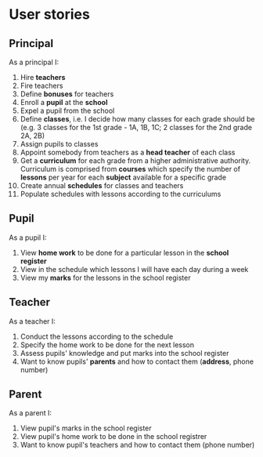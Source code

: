 # User stories

## Principal
As a principal I: 
1. Hire **teachers**  
2. Fire teachers  
3. Define **bonuses** for teachers  
4. Enroll a **pupil** at the **school**  
5. Expel a pupil from the school  
6. Define **classes**, i.e. I decide how many classes for each grade should be
(e.g. 3 classes for the 1st grade - 1A, 1B, 1C; 2 classes for the 2nd grade 2A, 2B)
7. Assign pupils to classes  
8. Appoint somebody from teachers as a **head teacher** of each class
9. Get a **curriculum** for each grade from a higher administrative authority.  
Curriculum is comprised from **courses** which specify the number of **lessons** per year 
for each **subject** available for a specific grade
10. Create annual **schedules** for classes and teachers   
11. Populate schedules with lessons according to the curriculums 
## Pupil
As a pupil I:
1. View **home work** to be done for a particular lesson in the **school register**
2. View in the schedule which lessons I will have each day during a week   
3. View my **marks** for the lessons in the school register
## Teacher
As a teacher I: 
1. Conduct the lessons according to the schedule  
2. Specify the home work to be done for the next lesson
3. Assess pupils' knowledge and put marks into the school register
4. Want to know pupils' **parents** and how to contact them (**address**, phone number) 
## Parent
As a parent I:
1. View pupil's marks in the school register
2. View pupil's home work to be done in the school registrer
3. Want to know pupil's teachers and how to contact them (phone number)
